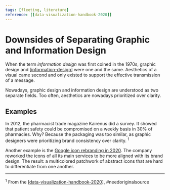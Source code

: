 ```yaml
---
tags: [fleeting, literature]
reference: [[data-visualization-handbook-2020]]
---
```


# Downsides of Separating Graphic and Information Design

When the term *information design* was first coined in the 1970s, graphic design and [[information-design]] were one and the same. Aesthetics of a visual came second and only existed to support the effective transmission of a message.

Nowadays, graphic design and information design are understood as two separate fields. Too often, aesthetics are nowadays prioritized over clarity.

## Examples

In 2012, the pharmacist trade magazine Kairenus did a survey. It showed that patient safety could be compromised on a weekly basis in 30% of pharmacies. Why? Because the packaging was too similar, as graphic designers were prioritizing brand consistency over clarity.&nbsp;<sup>1</sup>

Another example is the [Google icon rebranding in 2020](https://www.creativebloq.com/news/gmail-logo-google-workspace). The company reworked the icons of all its main services to be more aligned with its brand design. The result: a multicolored patchwork of abstract icons that are hard to differentiate from one another.

---
<sup>1</sup>&nbsp;From the [[data-visualization-handbook-2020]], #needoriginalsource

[//begin]: # "Autogenerated link references for markdown compatibility"
[information-design]: ../3-literature/information-design "Information Design"
[data-visualization-handbook-2020]: data-visualization-handbook-2020 "Data Visualization Handbook (2020)"
[//end]: # "Autogenerated link references"